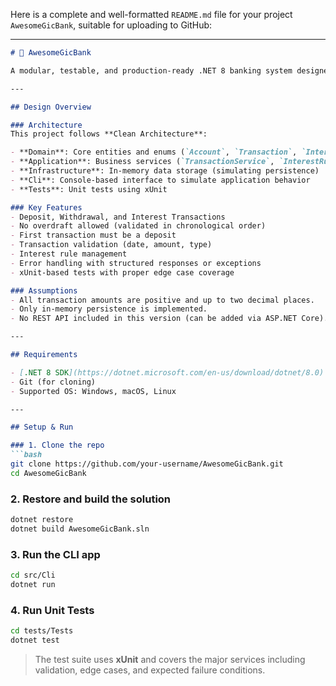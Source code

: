Here is a complete and well-formatted `README.md` file for your project `AwesomeGicBank`, suitable for uploading to GitHub:

---

````markdown
# 🏦 AwesomeGicBank

A modular, testable, and production-ready .NET 8 banking system designed for clean architecture, SOLID principles, and extensibility.

---

## Design Overview

### Architecture
This project follows **Clean Architecture**:

- **Domain**: Core entities and enums (`Account`, `Transaction`, `InterestRule`)
- **Application**: Business services (`TransactionService`, `InterestRuleService`)
- **Infrastructure**: In-memory data storage (simulating persistence)
- **Cli**: Console-based interface to simulate application behavior
- **Tests**: Unit tests using xUnit

### Key Features
- Deposit, Withdrawal, and Interest Transactions
- No overdraft allowed (validated in chronological order)
- First transaction must be a deposit
- Transaction validation (date, amount, type)
- Interest rule management
- Error handling with structured responses or exceptions
- xUnit-based tests with proper edge case coverage

### Assumptions
- All transaction amounts are positive and up to two decimal places.
- Only in-memory persistence is implemented.
- No REST API included in this version (can be added via ASP.NET Core).

---

## Requirements

- [.NET 8 SDK](https://dotnet.microsoft.com/en-us/download/dotnet/8.0)
- Git (for cloning)
- Supported OS: Windows, macOS, Linux

---

## Setup & Run

### 1. Clone the repo
```bash
git clone https://github.com/your-username/AwesomeGicBank.git
cd AwesomeGicBank
````

### 2. Restore and build the solution

```bash
dotnet restore
dotnet build AwesomeGicBank.sln
```

### 3. Run the CLI app

```bash
cd src/Cli
dotnet run
```

### 4. Run Unit Tests

```bash
cd tests/Tests
dotnet test
```

> The test suite uses **xUnit** and covers the major services including validation, edge cases, and expected failure conditions.


